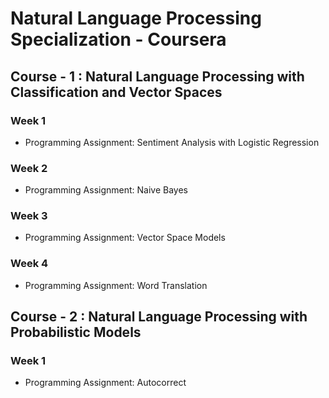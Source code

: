 # Natural Language Processing Specialization - Coursera

## Course - 1 : Natural Language Processing with Classification and Vector Spaces

### Week 1

 * Programming Assignment: Sentiment Analysis with Logistic Regression
 
### Week 2

 * Programming Assignment: Naive Bayes
 
### Week 3

 * Programming Assignment: Vector Space Models
 
### Week 4

 * Programming Assignment: Word Translation

## Course - 2 : Natural Language Processing with Probabilistic Models

### Week 1

 * Programming Assignment: Autocorrect
